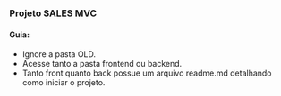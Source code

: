 ### Projeto SALES MVC

#### Guia:
- Ignore a pasta OLD.
- Acesse tanto a pasta frontend ou backend.
- Tanto front quanto back possue um arquivo readme.md detalhando como iniciar o projeto. 

